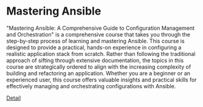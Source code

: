 # Mastering Ansible

"Mastering Ansible: A Comprehensive Guide to Configuration Management and Orchestration" is a comprehensive course that takes you through the step-by-step process of learning and mastering Ansible. This course is designed to provide a practical, hands-on experience in configuring a realistic application stack from scratch. Rather than following the traditional approach of sifting through extensive documentation, the topics in this course are strategically ordered to align with the increasing complexity of building and refactoring an application. Whether you are a beginner or an experienced user, this course offers valuable insights and practical skills for effectively managing and orchestrating configurations with Ansible. 

[Detail](https://eduitfree.com/courses/mastering-ansible)